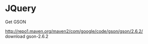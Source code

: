 # JQuery

Get GSON

http://repo1.maven.org/maven2/com/google/code/gson/gson/2.6.2/
download gson-2.6.2
